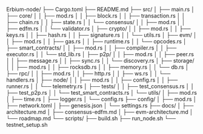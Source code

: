 Erbium-node/
├── Cargo.toml
├── README.md
├── src/
│   ├── main.rs
│   ├── core/
│   │   ├── mod.rs
│   │   ├── block.rs
│   │   ├── transaction.rs
│   │   ├── chain.rs
│   │   ├── state.rs
│   │   └── consensus/
│   │       ├── mod.rs
│   │       ├── edfm.rs
│   │       └── validator.rs
│   ├── crypto/
│   │   ├── mod.rs
│   │   ├── keys.rs
│   │   ├── hash.rs
│   │   ├── signature.rs
│   │   └── utils.rs
│   ├── evm/
│   │   ├── mod.rs
│   │   ├── gas.rs
│   │   ├── runtime.rs
│   │   └── opcodes.rs
│   ├── smart_contracts/
│   │   ├── mod.rs
│   │   ├── compiler.rs
│   │   ├── executor.rs
│   │   └── std_lib.rs
│   ├── p2p/
│   │   ├── mod.rs
│   │   ├── peer.rs
│   │   ├── message.rs
│   │   ├── sync.rs
│   │   └── discovery.rs
│   ├── storage/
│   │   ├── mod.rs
│   │   ├── rocksdb.rs
│   │   ├── memory.rs
│   │   └── db.rs
│   ├── rpc/
│   │   ├── mod.rs
│   │   ├── http.rs
│   │   ├── ws.rs
│   │   └── handlers.rs
│   ├── node/
│   │   ├── mod.rs
│   │   ├── config.rs
│   │   ├── runner.rs
│   │   └── telemetry.rs
│   ├── tests/
│   │   ├── test_consensus.rs
│   │   ├── test_p2p.rs
│   │   └── test_smart_contracts.rs
│   └── utils/
│       ├── mod.rs
│       ├── time.rs
│       ├── logger.rs
│       └── config.rs
├── config/
│   ├── mod.rs
│   ├── network.toml
│   ├── genesis.json
│   └── settings.rs
├── docs/
│   ├── architecture.md
│   ├── consensus-edfm.md
│   ├── evm-architecture.md
│   └── roadmap.md
└── scripts/
    ├── build.sh
    ├── run_node.sh
    └── testnet_setup.sh